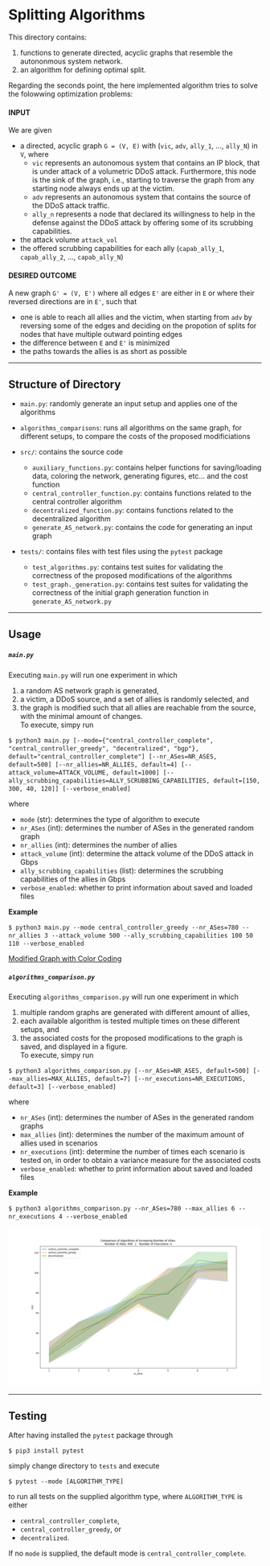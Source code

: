 # Splitting Algorithms

This directory contains:  	  
1. functions to generate directed, acyclic graphs that resemble the autononmous system network.  
2. an algorithm for defining optimal split.  

Regarding the seconds point, the here implemented algorithm tries to solve the folowwing optimization problems:

#### INPUT
We are given 
- a directed, acyclic graph `G = (V, E)` with (`vic`, `adv`, `ally_1`, ..., `ally_N`) in `V`, where  
	- `vic` represents an autonomous system that contains an IP block, that is under attack of a volumetric DDoS attack. Furthermore, this node is the sink of the graph, i.e., starting to traverse the graph from any starting node always ends up at the victim.
	- `adv` represents an autonomous system that contains the source of the DDoS attack traffic.
	- `ally_n` represents a node that declared its willingness to help in the defense against the DDoS attack by offering some of its scrubbing capabilities.
- the attack volume `attack_vol`
- the offered scrubbing capabilities for each ally (`capab_ally_1`, `capab_ally_2`, ..., `capab_ally_N`)

#### DESIRED OUTCOME
A new graph `G' = (V, E')` where all edges `E'` are either in `E` or where their reversed directions are in `E'`, such that
- one is able to reach all allies and the victim, when starting from `adv` by reversing some of the edges and deciding on the propotion of splits for nodes that have multiple outward pointing edges
- the difference between `E` and `E'` is minimized
- the paths towards the allies is as short as possible

---

## Structure of Directory
- `main.py`: randomly generate an input setup and applies one of the algorithms
- `algorithms_comparisons`: runs all algorithms on the same graph, for different setups, to compare the costs of the 
	proposed modificiations
- `src/`: contains the source code
	- `auxiliary_functions.py`: contains helper functions for saving/loading data, coloring the network, generating figures, etc... and the cost function
	- `central_controller_function.py`: contains functions related to the central controller algorithm
	- `decentralized_function.py`: contains functions related to the decentralized algorithm
	- `generate_AS_network.py`: contains the code for generating an input graph 
	
- `tests/`: contains files with test files using the `pytest` package
	- `test_algorithms.py`: contains test suites for validating the correctness of the proposed modifications of the algorithms
	- `test_graph._generation.py`: contains test suites for validating the correctness of the initial graph generation function in `generate_AS_network.py`

---

## Usage

##### `main.py`
Executing `main.py` will run one experiment in which  
1. a random AS network graph is generated,  
2. a victim, a DDoS source, and a set of allies is randomly selected, and  
3. the graph is modified such that all allies are reachable from the source, with the minimal amount of changes.  
To execute, simpy run
```
$ python3 main.py [--mode={"central_controller_complete", "central_controller_greedy", "decentralized", "bgp"}, default="central_controller_complete"] [--nr_ASes=NR_ASES, default=500] [--nr_allies=NR_ALLIES, default=4] [--attack_volume=ATTACK_VOLUME, default=1000] [--ally_scrubbing_capabilities=ALLY_SCRUBBING_CAPABILITIES, default=[150, 300, 40, 120]] [--verbose_enabled]
```
where  
- `mode` (str): determines the type of algorithm to execute
- `nr_ASes` (int): determines the number of ASes in the generated random graph
- `nr_allies` (int): determines the number of allies
- `attack_volume` (int): determine the attack volume of the DDoS attack in Gbps
- `ally_scrubbing_capabilities` (list): determines the scrubbing capabilities of the allies in Gbps
- `verbose_enabled`: whether to print information about saved and loaded files

**Example**
```
$ python3 main.py --mode central_controller_greedy --nr_ASes=780 --nr_allies 3 --attack_volume 500 --ally_scrubbing_capabilities 100 50 110 --verbose_enabled
```

[Modified Graph with Color Coding](https://github.com/Devrim-Celik/masters_thesis/blob/master/splitting_algorithms/readme_figures/README_modified_graph_figure.png)

##### `algorithms_comparison.py`
Executing `algorithms_comparison.py` will run one experiment in which  
1. multiple random graphs are generated with different amount of allies,  
2. each available algorithm is tested multiple times on these different setups, and  
3. the associated costs for the proposed modifications to the graph is saved, and displayed in a figure.  
To execute, simpy run
```
$ python3 algorithms_comparison.py [--nr_ASes=NR_ASES, default=500] [--max_allies=MAX_ALLIES, default=7] [--nr_executions=NR_EXECUTIONS, default=3] [--verbose_enabled]
```
where
- `nr_ASes` (int): determines the number of ASes in the generated random graphs
- `max_allies` (int): determines the number of the maximum amount of allies used in scenarios
- `nr_executions` (int): determine the number of times each scenario is tested on, in order to obtain a variance measure for the associated costs
- `verbose_enabled`: whether to print information about saved and loaded files

**Example**
```
$ python3 algorithms_comparison.py --nr_ASes=780 --max_allies 6 --nr_executions 4 --verbose_enabled
```

![Example Comparison Figure](https://github.com/Devrim-Celik/masters_thesis/blob/master/splitting_algorithms/readme_figures/README_comparison_plot.png)


---

## Testing
After having installed the `pytest` package through
```
$ pip3 install pytest
```
simply change directory to `tests` and execute
```
$ pytest --mode [ALGORITHM_TYPE]
```
to run all tests on the supplied algorithm type, where `ALGORITHM_TYPE` is either  
- `central_controller_complete`,  
- `central_controller_greedy`, or   
- `decentralized`.

If no `mode` is supplied, the default mode is `central_controller_complete`.
